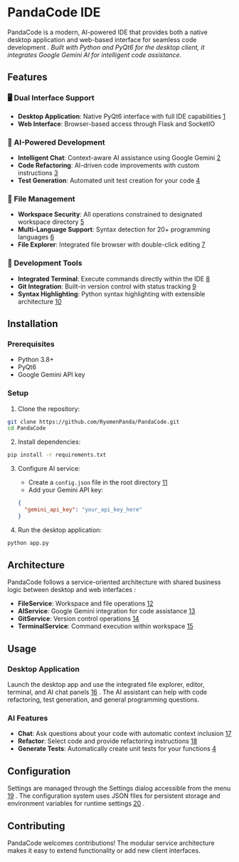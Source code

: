 # PandaCode IDE

PandaCode is a modern, AI-powered IDE that provides both a native desktop application and web-based interface for seamless code development <cite/>. Built with Python and PyQt6 for the desktop client, it integrates Google Gemini AI for intelligent code assistance.

## Features

### 🖥️ Dual Interface Support
- **Desktop Application**: Native PyQt6 interface with full IDE capabilities [1](#0-0) 
- **Web Interface**: Browser-based access through Flask and SocketIO <cite/>

### 🤖 AI-Powered Development
- **Intelligent Chat**: Context-aware AI assistance using Google Gemini [2](#0-1) 
- **Code Refactoring**: AI-driven code improvements with custom instructions [3](#0-2) 
- **Test Generation**: Automated unit test creation for your code [4](#0-3) 

### 📁 File Management
- **Workspace Security**: All operations constrained to designated workspace directory [5](#0-4) 
- **Multi-Language Support**: Syntax detection for 20+ programming languages [6](#0-5) 
- **File Explorer**: Integrated file browser with double-click editing [7](#0-6) 

### 🔧 Development Tools
- **Integrated Terminal**: Execute commands directly within the IDE [8](#0-7) 
- **Git Integration**: Built-in version control with status tracking [9](#0-8) 
- **Syntax Highlighting**: Python syntax highlighting with extensible architecture [10](#0-9) 

## Installation

### Prerequisites
- Python 3.8+
- PyQt6
- Google Gemini API key

### Setup
1. Clone the repository:
```bash
git clone https://github.com/RyomenPanda/PandaCode.git
cd PandaCode
```

2. Install dependencies:
```bash
pip install -r requirements.txt
```

3. Configure AI service:
   - Create a `config.json` file in the root directory [11](#0-10) 
   - Add your Gemini API key:
   ```json
   {
     "gemini_api_key": "your_api_key_here"
   }
   ```

4. Run the desktop application:
```bash
python app.py
```

## Architecture

PandaCode follows a service-oriented architecture with shared business logic between desktop and web interfaces <cite/>:

- **FileService**: Workspace and file operations [12](#0-11) 
- **AIService**: Google Gemini integration for code assistance [13](#0-12) 
- **GitService**: Version control operations [14](#0-13) 
- **TerminalService**: Command execution within workspace [15](#0-14) 

## Usage

### Desktop Application
Launch the desktop app and use the integrated file explorer, editor, terminal, and AI chat panels [16](#0-15) . The AI assistant can help with code refactoring, test generation, and general programming questions.

### AI Features
- **Chat**: Ask questions about your code with automatic context inclusion [17](#0-16) 
- **Refactor**: Select code and provide refactoring instructions [18](#0-17) 
- **Generate Tests**: Automatically create unit tests for your functions [4](#0-3) 

## Configuration

Settings are managed through the Settings dialog accessible from the menu [19](#0-18) . The configuration system uses JSON files for persistent storage and environment variables for runtime settings [20](#0-19) .

## Contributing

PandaCode welcomes contributions! The modular service architecture makes it easy to extend functionality or add new client interfaces.
